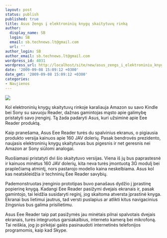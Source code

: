 ```yaml
---
layout: post
status: publish
published: true
title: Asus žengs į elektroninių knygų skaitytuvų rinką
author:
  display_name: SB
  login: SB
  email: sb.technews.lt@gmail.com
  url: ''
author_login: SB
author_email: sb.technews.lt@gmail.com
wordpress_id: 4031
wordpress_url: http://localhost/site/new/asus_zengs_i_elektroniniu_knygu_skaitytuvu_rinka/
date: '2009-09-08 15:09:12 +0300'
date_gmt: '2009-09-08 15:09:12 +0300'
categories:
- Naujienos
---
```

<div class="imgright"><img src="http://i.i.com.com/cnwk.1d/i/bto/20090907/croppedeee.jpg"  /></div>
<p>Kol elektroninių knygų skaitytuvų rinkoje karaliauja Amazon su savo Kindle bei Sony su savuoju Reader, dažnas gamintojas mąsto apie galimybę pristatyti savo įrenginį. Tą žada padaryti Asus, kuri užsiminė apie Eee Reader produktą.</p>
<p>Kaip pranešama, Asus Eee Reader turės du spalvinius ekranus, o pigiausia produkto versija kainuos apie 160 JAV dolerių. Pasak bendrovės prezidento, naujasis elektroninių knygų skaitytuvas bus pigesnis ir net geresnis nei Amazon ar Sony siūlomi analogai.</p>
<p>Ruošiamasi pristatyti dvi šio skaitytuvo versijas. Viena iš jų bus paprastesnė ir kainuos minėtus 160 JAV dolerių, kita neva turės įmontuotą 3G modulį bei praplečiamą atmintį, nors pastarojo modelio kaina neskelbiama. Asus kol kas neatskleidžia ir techninių Eee Reader savybių.</p>
<p>Pademonstruotas įrenginio prototipas buvo panašaus dydžio į įprastinę popierinę knygą. Kadangi Eee Reader pasižymi dvejais ekranais ir, pasak gamintojo, tai leidžia susidaryti reginį, jog skaitoma atversta įprastinė knyga. Ekranai bus lietimui jautrus, tad versti puslapius ar atlikti kitus navigacinius žingsnius bus galima prisilietimu.</p>
<p>Asus Eee Reader taip pat pasižymės jau minėtais pilnai spalvotais dvejais ekranais, turės integruotus garsiakalbius, interneto kamerą bei mikrofoną. Tai reiškia, jog jo pirkėjai galės pasinaudoti internetinės telefonijos programomis, kaip kad Skype.<br /></p>
